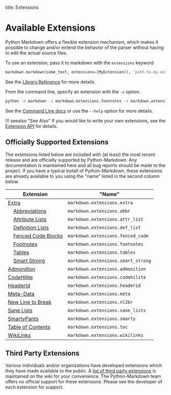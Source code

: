 title: Extensions

Available Extensions
====================

Python Markdown offers a flexible extension mechanism, which makes it possible
to change and/or extend the behavior of the parser without having to edit the
actual source files.

To use an extension, pass it to markdown with the `extensions` keyword.

```python
markdown.markdown(some_text, extensions=[MyExtension(), 'path.to.my.ext', 'markdown.extensions.footnotes'])
```

See the [Library Reference](../reference.md#extensions) for more details.

From the command line, specify an extension with the `-x` option.

```bash
python -m markdown -x markdown.extensions.footnotes -x markdown.extensions.tables input.txt > output.html
```

See the [Command Line docs](../cli.md) or use the `--help` option for more details.

!!! seealso "See Also"
    If you would like to write your own extensions, see the
    [Extension API](api.md) for details.

Officially Supported Extensions
-------------------------------

The extensions listed below are included with (at least) the most recent release
and are officially supported by Python-Markdown. Any documentation is
maintained here and all bug reports should be made to the project. If you
have a typical install of Python-Markdown, these extensions are already
available to you using the "name" listed in the second column below.

Extension                            | "Name"
------------------------------------ | ---------------
[Extra]                              | `markdown.extensions.extra`
&nbsp; &nbsp; [Abbreviations][]      | `markdown.extensions.abbr`
&nbsp; &nbsp; [Attribute Lists][]    | `markdown.extensions.attr_list`
&nbsp; &nbsp; [Definition Lists][]   | `markdown.extensions.def_list`
&nbsp; &nbsp; [Fenced Code Blocks][] | `markdown.extensions.fenced_code`
&nbsp; &nbsp; [Footnotes][]          | `markdown.extensions.footnotes`
&nbsp; &nbsp; [Tables][]             | `markdown.extensions.tables`
&nbsp; &nbsp; [Smart Strong][]       | `markdown.extensions.smart_strong`
[Admonition][]                       | `markdown.extensions.admonition`
[CodeHilite][]                       | `markdown.extensions.codehilite`
[HeaderId]                           | `markdown.extensions.headerid`
[Meta-Data]                          | `markdown.extensions.meta`
[New Line to Break]                  | `markdown.extensions.nl2br`
[Sane Lists]                         | `markdown.extensions.sane_lists`
[SmartyPants]                        | `markdown.extensions.smarty`
[Table of Contents]                  | `markdown.extensions.toc`
[WikiLinks]                          | `markdown.extensions.wikilinks`

[Extra]: extra.md
[Abbreviations]: abbreviations.md
[Attribute Lists]: attr_list.md
[Definition Lists]: definition_lists.md
[Fenced Code Blocks]: fenced_code_blocks.md
[Footnotes]: footnotes.md
[Tables]: tables.md
[Smart Strong]: smart_strong.md
[Admonition]: admonition.md
[CodeHilite]: code_hilite.md
[HeaderId]: header_id.md
[Meta-Data]: meta_data.md
[New Line to Break]: nl2br.md
[Sane Lists]: sane_lists.md
[SmartyPants]: smarty.md
[Table of Contents]: toc.md
[WikiLinks]: wikilinks.md

Third Party Extensions
----------------------

Various individuals and/or organizations have developed extensions which they
have made available to the public. A [list of third party extensions][list]
is maintained on the wiki for your convenience. The Python-Markdown team
offers no official support for these extensions. Please see the developer of
each extension for support.

[list]: https://github.com/Python-Markdown/markdown/wiki/Third-Party-Extensions
